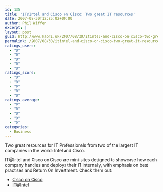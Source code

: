 ```yaml
---
id: 135
title: 'IT@Intel and Cisco on Cisco: Two great IT resources'
date: 2007-08-30T12:25:02+00:00
author: Phil Wiffen
excerpt: |
layout: post
guid: http://www.kabri.uk/2007/08/30/itintel-and-cisco-on-cisco-two-great-it-resources/
permalink: /2007/08/30/itintel-and-cisco-on-cisco-two-great-it-resources/
ratings_users:
  - "0"
  - "0"
  - "0"
  - "0"
  - "0"
ratings_score:
  - "0"
  - "0"
  - "0"
  - "0"
  - "0"
ratings_average:
  - "0"
  - "0"
  - "0"
  - "0"
  - "0"
categories:
  - Business
---
```

Two great resources for IT Professionals from two of the largest IT companies in the world: Intel and Cisco.

IT@Intel and Cisco on Cisco are mini-sites designed to showcase how each company handles and deploys their IT internally, with emphasis on best practises and Return On Investment. Check them out:

  * [Cisco on Cisco](http://www.cisco.com/web/about/ciscoitatwork/index.html)
  * [IT@Intel](http://www.intel.com/it/)